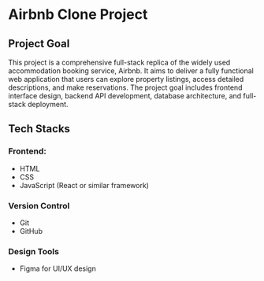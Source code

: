 # Airbnb Clone Project
## Project Goal
This project is a comprehensive full-stack replica of the widely used accommodation booking service, Airbnb. It aims to deliver a fully functional web application that users can explore property listings, access detailed descriptions, and make reservations. The project goal includes frontend interface design, backend API development, database architecture, and full-stack deployment.
## Tech Stacks
### Frontend: 
- HTML
- CSS
- JavaScript (React or similar framework)
### Version Control 
- Git
- GitHub
### Design Tools
- Figma for UI/UX design

